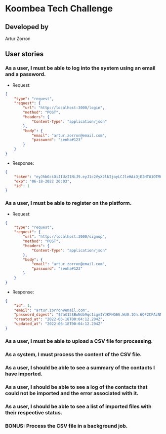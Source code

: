 # Koombea Tech Challenge

## Developed by

Artur Zorron

## User stories

### As a user, I must be able to log into the system using an email and a password.

- Request:

```json
{
    "type": "request",
    "request": {
        "url": "http://localhost:3000/login",
        "method": "POST",
        "headers": {
            "Content-Type": "application/json"
        },
        "body": {
            "email": "artur.zorron@email.com",
            "password": "senha#123"
        }
    }
}
```

- Response:

```json
{
	"token": "eyJhbGciOiJIUzI1NiJ9.eyJ1c2VyX2lkIjoyLCJleHAiOjE2NTU1OTM0MTJ9.WaY_7rsGAr_KOlXXgTWn0gFlenCWQV7t580VdG8lvhw",
	"exp": "06-18-2022 20:03",
	"id": 1
}
```

### As a user, I must be able to register on the platform.

- Request:

```json
{
    "type": "request",
    "request": {
        "url": "http://localhost:3000/signup",
        "method": "POST",
        "headers": {
            "Content-Type": "application/json"
        },
        "body": {
            "email": "artur.zorron@email.com",
            "password": "senha#123"
        }
    }
}
```

- Response:

```json
{
    "id": 1,
	"email": "artur.zorron@email.com",
	"password_digest": "$2a$12$BwNdb9qc1igmIYJKFHG6G.Wd0.1On.6QF2CFAzNNnn5Hfb.CngG1u",
	"created_at": "2022-06-18T00:04:12.204Z",
	"updated_at": "2022-06-18T00:04:12.204Z"
}
```

### As a user, I must be able to upload a CSV file for processing.

### As a system, I must process the content of the CSV file.

### As a user, I should be able to see a summary of the contacts I have imported.

### As a user, I should be able to see a log of the contacts that could not be imported and the error associated with it.

### As a user, I should be able to see a list of imported files with their respective status.

### BONUS: Process the CSV file in a background job.